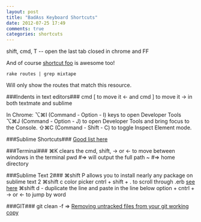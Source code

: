 ```yaml
---
layout: post
title: "BadAss Keyboard Shortcuts"
date: 2012-07-25 17:49
comments: true
categories: shortcuts
---
```




shift, cmd, T -- open the last tab closed in chrome and FF

And of course [shortcut foo](https://www.shortcutfoo.com/) is awesome too!

```
rake routes | grep mixtape
```
Will only show the routes that match this resource.

###Indents in text editors###
cmd [ to move it <- 
and cmd ] to move it -> in both textmate and sublime

In Chrome:
⌥⌘I (Command - Option - I) keys to open Developer Tools
⌥⌘J (Command - Option - J) to open Developer Tools and bring focus to the Console.
⇧⌘C (Command - Shift - C) to toggle Inspect Element mode.


###Sublime Shortcuts###
[Good list here](http://robdodson.me/blog/2012/06/23/sublime-text-2-tips-and-shortcuts/)

###Terminal###
⌘K clears the 
cmd, shift, -> or <- to move between windows in the terminal
pwd #=> will output the full path
~ #=> home directory

###Sublime Text 2###
⌘shift P allows you to install nearly any package on sublime text 2 
⌘shift c color picker
cntrl + shift + . to scroll through .erb [see here](https://github.com/eddorre/SublimeERB)
⌘shift d - duplicate the line and paste in the line below
option + cntrl + -> or <- to jump by word

###GIT###
git clean -f => [Removing untracked files from your git working copy](http://stackoverflow.com/questions/61212/removing-untracked-files-from-your-git-working-copy)
